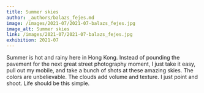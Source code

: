 ```yaml
---
title: Summer skies
author: _authors/balazs_fejes.md
image: /images/2021-07/2021-07-balazs_fejes.jpg
image_alt: Summer skies
link: /images/2021-07/2021-07-balazs_fejes.jpg
exhibition: 2021-07
---
```


Summer is hot and rainy here in Hong Kong. Instead of pounding the pavement for the next great street photography moment, I just take it easy, pull out my mobile, and take a bunch of shots at these amazing skies. The colors are unbelievable. The clouds add volume and texture. I just point and shoot. Life should be this simple.